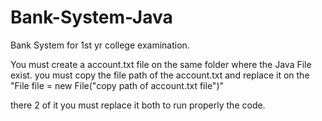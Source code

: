 # Bank-System-Java
Bank System for 1st yr college examination.

You must create a account.txt file on the same folder where the Java File exist.
you must copy the file path of the account.txt and replace it on the "File file = new File("copy path of account.txt file")"

there 2 of it you must replace it both to run properly the code.
